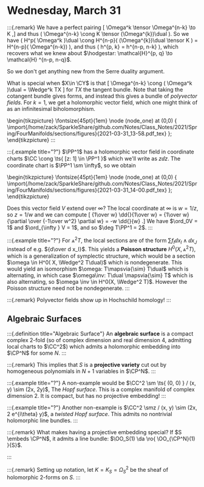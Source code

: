 # Wednesday, March 31

:::{.remark}
We have a perfect pairing 
\[
\Omega^k \tensor \Omega^{n-k} \to K
,\]
and thus \( \Omega^{n-k} \cong K \tensor (\Omega^{k})\dual \).
So we have \( H^p( \Omega^k )\dual \cong H^{n-p}( (\Omega^{k})\dual \tensor K  ) = H^{n-p}( \Omega^{n-k}) \), and thus \( h^{p, k} = h^{n-p, n-k} \), which recovers what we knew about $\hodgestar: \mathcal{H}^{p, q} \to \mathcal{H} ^{n-p, n-q}$.

So we don't get anything new from the Serre duality argument.

What is special when $X\in \CY$ is that 
\[
\Omega^{n-k} \cong ( \Omega^k )\dual = \Wedge^k TX
\]
for $TX$ the tangent bundle.
Note that taking the cotangent bundle gives forms, and instead this gives a bundle of *polyvector fields*.
For $k=1$, we get a holomorphic vector field, which one might think of as an infinitesimal biholomorphism.

\begin{tikzpicture}
\fontsize{45pt}{1em} 
\node (node_one) at (0,0) { \import{/home/zack/SparkleShare/github.com/Notes/Class_Notes/2021/Spring/FourManifolds/sections/figures}{2021-03-31_13-58.pdf_tex} };
\end{tikzpicture}
:::

:::{.example title="?"}
$\PP^1$ has a holomorphic vector field in coordinate charts $\CC \cong \ts{ [z: 1] \in \PP^1 }$ which we'll write as $z\dd{}{z}$.
The coordinate chart is $\PP^1 \sm \infty$, so we obtain

\begin{tikzpicture}
\fontsize{45pt}{1em} 
\node (node_one) at (0,0) { \import{/home/zack/SparkleShare/github.com/Notes/Class_Notes/2021/Spring/FourManifolds/sections/figures}{2021-03-31_14-00.pdf_tex} };
\end{tikzpicture}

Does this vector field $V$ extend over $\infty$?
The local coordinate at $\infty$ is $w = 1/z$, so $z=1/w$ and we can compute
\[
{1\over w} \dd{}{1\over w} = {1\over w} {\partial \over {-1\over w^2} \partial w} = -w \dd{}{w}
.\]
We have $\ord_0V = 1$ and $\ord_{\infty } V = 1$, and so $\deg T\PP^1 = 2$.
:::

:::{.example title="?"}
For $\Wedge^2 T$, the local sections are of the form $\sum f_I \dd{}{x_I} \wedge \dd{}{x_J}$ instead of e.g. ${d\over d x_I}$.
This yields a **Poisson structure** $H^0(X, \Wedge^2 T)$, which is a generalization of symplectic structure, which would be a section $\omega \in H^0( X, \Wedge^2 T\dual)$ which is nondegenerate.
This would yield an isomorphism $\omega: T\mapsvia{\sim} T\dual$ which is alternating, in which case $\omega\inv: T\dual \mapsvia{\sim} T$ which is also alternating, so $\omega \inv \in H^0(X, \Wedge^2 T)$.
However the Poisson structure need not be nondegenerate.
:::


:::{.remark}
Polyvector fields show up in Hochschild homology!
:::


## Algebraic Surfaces

:::{.definition title="Algebraic Surface"}
An **algebraic surface** is a compact complex 2-fold (so of complex dimension and real dimension 4, admitting local charts to $\CC^2$) which admits a holomorphic embedding into $\CP^N$ for some $N$. 
:::

:::{.remark}
This implies that $S$ is a **projective variety** cut out by homogeneous polynomials in $N+1$ variables in $\CP^N$.
:::

:::{.example title="?"}
A non-example would be $\CC^2 \sm \ts{ (0, 0) } / (x, y) \sim (2x, 2y)$, The *Hopf surface*.
This is a complex manifold of complex dimension 2.
It is compact, but has no projective embedding!
:::

:::{.example title="?"}
Another non-example is $\CC^2 \smz / (x, y) \sim (2x, 2 e^{i\theta} y)$, a *twisted Hopf surface*.
This admits no nontrivial holomorphic line bundles.
:::

:::{.remark}
What makes having a projective embedding special?
If $S \embeds \CP^N$, it admits a line bundle: $\OO_S(1) \da \ro{ \OO_{\CP^N}(1) }{S}$.

:::


:::{.remark}
Setting up notation, let $K = K_S = \Omega_S^2$ be the sheaf of holomorphic 2-forms on $S$.
:::









